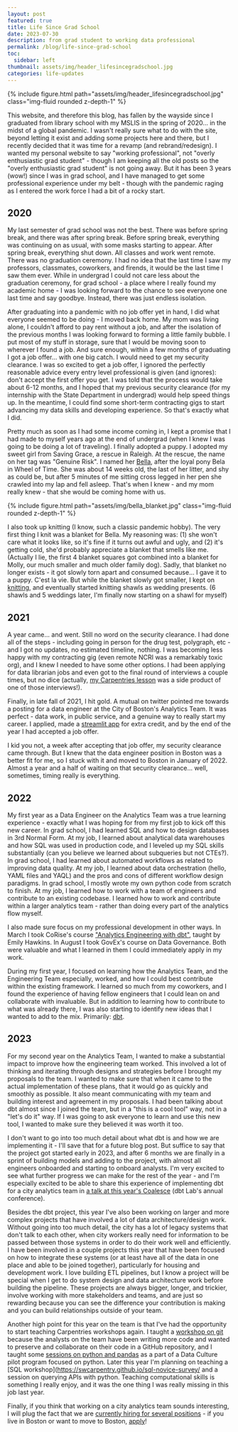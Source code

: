 ```yaml
---
layout: post
featured: true
title: Life Since Grad School
date: 2023-07-30
description: from grad student to working data professional
permalink: /blog/life-since-grad-school
toc:
  sidebar: left
thumbnail: assets/img/header_lifesincegradschool.jpg
categories: life-updates
---
```

{% include figure.html path="assets/img/header_lifesincegradschool.jpg" class="img-fluid rounded z-depth-1" %} 

This website, and therefore this blog, has fallen by the wayside since I graduated from library school with my MSLIS in the spring of 2020... in the midst of a global pandemic. I wasn't really sure what to do with the site, beyond letting it exist and adding some projects here and there, but I recently decided that it was time for a revamp (and rebrand/redesign). I wanted my personal website to say "working professional", not "overly enthusiastic grad student" - though I am keeping all the old posts so the "overly enthusiastic grad student" is not going away. But it has been 3 years (wow!) since I was in grad school, and I have managed to get some professional experience under my belt - though with the pandemic raging as I entered the work force I had a bit of a rocky start.

## 2020

My last semester of grad school was not the best. There was before spring break, and there was after spring break. Before spring break, everything was continuing on as usual, with some masks starting to appear. After spring break, everything shut down. All classes and work went remote. There was no graduation ceremony. I had no idea that the last time I saw my professors, classmates, coworkers, and firends, it would be the last time I saw them ever. While in undergrad I could not care less about the graduation ceremony, for grad school - a place where I really found my academic home - I was looking forward to the chance to see everyone one last time and say goodbye. Instead, there was just endless isolation.

After graduating into a pandemic with no job offer yet in hand, I did what everyone seemed to be doing - I moved back home. My mom was living alone, I couldn't afford to pay rent without a job, and after the isolation of the previous months I was looking forward to forming a little family bubble. I put most of my stuff in storage, sure that I would be moving soon to wherever I found a job. And sure enough, within a few months of graduating I got a job offer... with one big catch. I would need to get my security clearance. I was so excited to get a job offer, I ignored the perfectly reasonable advice every entry level professional is given (and ignores): don't accept the first offer you get. I was told that the process would take about 6-12 months, and I hoped that my previous security clearance (for my internship with the State Department in undergrad) would help speed things up. In the meantime, I could find some short-term contracting gigs to start advancing my data skills and developing experience. So that's exactly what I did.

Pretty much as soon as I had some income coming in, I kept a promise that I had made to myself years ago at the end of undergrad (when I knew I was going to be doing a lot of traveling). I finally adopted a puppy. I adopted my sweet girl from Saving Grace, a rescue in Raleigh. At the rescue, the name on her tag was "Genuine Risk". I named her [Bella](/bella/), after the loyal pony Bela in Wheel of Time. She was about 14 weeks old, the last of her litter, and shy as could be, but after 5 minutes of me sitting cross legged in her pen she crawled into my lap and fell asleep. That's when I knew - and my mom really knew - that she would be coming home with us.

{% include figure.html path="assets/img/bella_blanket.jpg" class="img-fluid rounded z-depth-1" %}

I also took up knitting (I know, such a classic pandemic hobby). The very first thing I knit was a blanket for Bella. My reasoning was: (1) she won't care what it looks like, so it's fine if it turns out awful and ugly, and (2) it's getting cold, she'd probably appreciate a blanket that smells like me. (Actually I lie, the first 4 blanket squares got combined into a blanket for Molly, our much smaller and much older family dog). Sadly, that blanket no longer exists - it got slowly torn apart and consumed because... I gave it to a puppy. C'est la vie. But while the blanket slowly got smaller, I kept on [knitting](/knitting/), and eventually started knitting shawls as wedding presents. (6 shawls and 5 weddings later, I'm finally now starting on a shawl for myself)

## 2021

A year came... and went. Still no word on the security clearance. I had done all of the steps - including going in person for the drug test, polygraph, etc - and I got no updates, no estimated timeline, nothing. I was becoming less happy with my contracting gig (even remote NCRI was a remarkably toxic org), and I knew I needed to have some other options. I had been applying for data librarian jobs and even got to the final round of interviews a couple times, but no dice (actually, [my Carpentries lesson](/projects/carpentries-dataviz-workshop) was a side product of one of those interviews!).

Finally, in late fall of 2021, I hit gold. A mutual on twitter pointed me towards a posting for a data engineer at the City of Boston's Analytics Team. It was perfect - data work, in public service, and a genuine way to really start my career. I applied, made a [streamlit app](/projects/streamlit-apps) for extra credit, and by the end of the year I had accepted a job offer.

I kid you not, a week after accepting that job offer, my security clearance came through. But I knew that the data engineer position in Boston was a better fit for me, so I stuck with it and moved to Boston in January of 2022. Almost a year and a half of waiting on that security clearance... well, sometimes, timing really is everything. 

## 2022

My first year as a Data Engineer on the Analytics Team was a true learning experience - exactly what I was hoping for from my first job to kick off this new career. In grad school, I had learned SQL and how to design databases in 3rd Normal Form. At my job, I learned about analytical data warehouses and how SQL was used in production code, and I leveled up my SQL skills substantially (can you believe we learned about subqueries but not CTEs?). In grad school, I had learned about automated workflows as related to improving data quality. At my job, I learned about data orchestration (hello, YAML files and YAQL) and the pros and cons of different workflow design paradigms. In grad school, I mostly wrote my own python code from scratch to finish. At my job, I learned how to work with a team of engineers and contribute to an existing codebase. I learned how to work and contribute within a larger analytics team - rather than doing every part of the analytics flow myself.

I also made sure focus on my professional development in other ways. In March I took CoRise's course ["Analytics Engineering with dbt"](https://corise.com/course/analytics-engineering-with-dbt), taught by Emily Hawkins. In August I took GovEx's course on Data Governance. Both were valuable and what I learned in them I could immediately apply in my work.

During my first year, I focused on learning how the Analytics Team, and the Engineering Team especially, worked, and how I could best contribute within the existing framework. I learned so much from my coworkers, and I found the experience of having fellow engineers that I could lean on and collaborate with invaluable. But in addition to learning how to contribute to what was already there, I was also starting to identify new ideas that I wanted to add to the mix. Primarily: [dbt](https://docs.getdbt.com/docs/introduction).

## 2023

For my second year on the Analytics Team, I wanted to make a substantial impact to improve how the engineering team worked. This involved a lot of thinking and iterating through designs and strategies before I brought my proposals to the team. I wanted to make sure that when it came to the actual implementation of these plans, that it would go as quickly and smoothly as possible. It also meant communicating with my team and building interest and agreement in my proposals. I had been talking about dbt almost since I joined the team, but in a "this is a cool tool" way, not in a "let's do it" way. If I was going to ask everyone to learn and use this new tool, I wanted to make sure they believed it was worth it too.

I don't want to go into too much detail about what dbt is and how we are implementing it - I'll save that for a future blog post. But suffice to say that the project got started early in 2023, and after 6 months we are finally in a sprint of building models and adding to the project, with almost all engineers onboarded and starting to onboard analysts. I'm very excited to see what further progress we can make for the rest of the year - and I'm especially excited to be able to share this experience of implementing dbt for a city analytics team in [a talk at this year's Coalesce](https://coalesce.getdbt.com/agenda/from-coast-to-coast-implementing-dbt-in-the-public-sector) (dbt Lab's annual conference).

Besides the dbt project, this year I've also been working on larger and more complex projects that have involved a lot of data architecture/design work. Without going into too much detail, the city has a lot of legacy systems that don't talk to each other, when city workers really need for information to be passed between those systems in order to do their work well and efficiently. I have been involved in a couple projects this year that have been focused on how to integrate these systems (or at least have all of the data in one place and able to be joined together), particularly for housing and development work. I love building ETL pipelines, but I know a project will be special when I get to do system design and data architecture work before building the pipeline. These projects are always bigger, longer, and trickier, involve working with more stakeholders and teams, and are just so rewarding because you can see the difference your contribution is making and you can build relationships outside of your team.

Another high point for this year on the team is that I've had the opportunity to start teaching Carpentries workshops again. I taught a [workshop on git](https://carpentries-incubator.github.io/git-novice-branch-pr/) because the analysts on the team have been writing more code and wanted to preserve and collaborate on their code in a GitHub repository, and I taught some [sessions on python and pandas](https://swcarpentry.github.io/python-novice-gapminder/07-reading-tabular.html) as a part of a Data Culture pilot program focused on python. Later this year I'm planning on teaching a [SQL workshop](https://swcarpentry.github.io/sql-novice-survey/ and a session on querying APIs with python. Teaching computational skills is something I really enjoy, and it was the one thing I was really missing in this job last year.

Finally, if you think that working on a city analytics team sounds interesting, I will plug the fact that we are [currently hiring for several positions](https://www.boston.gov/news/join-city-bostons-department-innovation-and-technology) - if you live in Boston or want to move to Boston, [apply](https://www.boston.gov/career-center)!